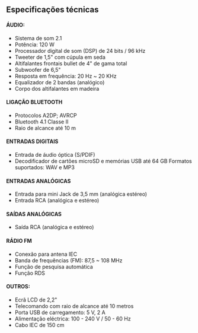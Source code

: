 ## Especificações técnicas

#### ÁUDIO:
- Sistema de som 2.1
- Potência: 120 W 
- Processador digital de som (DSP) de 24 bits / 96 kHz
- Tweeter de 1,5" com cúpula em seda
- Altifalantes frontais bullet de 4" de gama total
- Subwoofer de 6,5"
- Resposta em frequência: 20 Hz ~ 20 KHz
- Equalizador de 2 bandas (analógico)
- Corpo dos altifalantes em madeira

#### LIGAÇÃO BLUETOOTH
- Protocolos A2DP; AVRCP
- Bluetooth 4.1 Classe II 
- Raio de alcance até 10 m

#### ENTRADAS DIGITAIS
- Entrada de áudio óptica (S/PDIF)
- Decodificador de cartões microSD e memórias USB até 64 GB Formatos suportados: WAV e MP3

#### ENTRADAS ANALÓGICAS
- Entrada para mini Jack de 3,5 mm (analógica estéreo)
- Entrada RCA (analógica e estéreo) 

#### SAÍDAS ANALÓGICAS
- Saída RCA (analógica e estéreo)

#### RÁDIO FM
- Conexão para antena IEC
- Banda de frequências (FM): 87,5 ~ 108 MHz
- Função de pesquisa automática
- Função RDS

#### OUTROS:
- Ecrã LCD de 2,2"
- Telecomando com raio de alcance até 10 metros
- Porta USB de carregamento: 5 V, 2 A
- Alimentação eléctrica: 100 - 240 V / 50 - 60 Hz
- Cabo IEC de 150 cm
